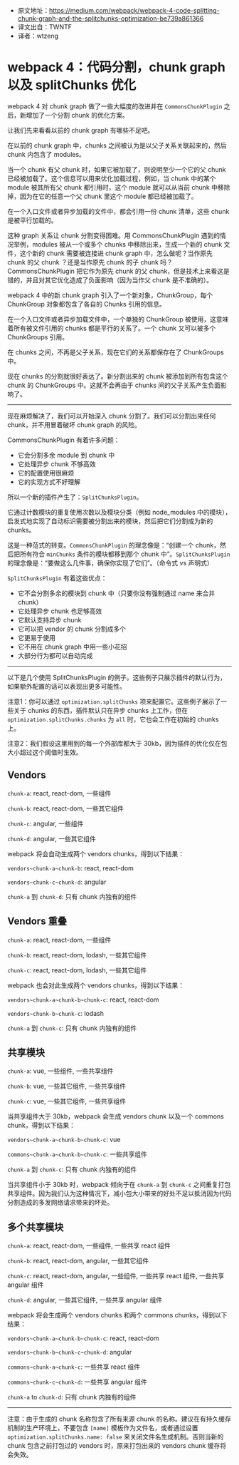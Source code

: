 * 原文地址：https://medium.com/webpack/webpack-4-code-splitting-chunk-graph-and-the-splitchunks-optimization-be739a861366
* 译文出自：TWNTF
* 译者：wtzeng

# webpack 4：代码分割，chunk graph 以及 splitChunks 优化

webpack 4 对 chunk graph 做了一些大幅度的改进并在 `CommonsChunkPlugin` 之后，新增加了一个分割 chunk 的优化方案。

让我们先来看看以前的 chunk graph 有哪些不足吧。

在以前的 chunk graph 中，chunks 之间被认为是以父子关系关联起来的，然后 chunk 内包含了 modules。

当一个 chunk 有父 chunk 时，如果它被加载了，则说明至少一个它的父 chunk 已经被加载了。这个信息可以用来优化加载过程，例如，当 chunk 中的某个 module 被其所有父 chunk 都引用时，这个 module 就可以从当前 chunk 中移除掉，因为在它的任意一个父 chunk 里这个 module 都已经被加载了。

在一个入口文件或者异步加载的文件中，都会引用一份 chunk 清单，这些 chunk 是被平行加载的。

这种 graph 关系让 chunk 分割变得困难。用 CommonsChunkPlugin 遇到的情况举例，modules 被从一个或多个 chunks 中移除出来，生成一个新的 chunk 文件，这个新的 chunk 需要被连接进 chunk graph 中，怎么做呢？当作原先 chunk 的父 chunk ？还是当作原先 chunk 的子 chunk 吗？CommonsChunkPlugin 把它作为原先 chunk 的父 chunk，但是技术上来看这是错的，并且对其它优化造成了负面影响（因为当作父 chunk 是不准确的）。

webpack 4 中的新 chunk graph 引入了一个新对象，ChunkGroup，每个 ChunkGroup 对象都包含了各自的 Chunks 引用的信息。

在一个入口文件或者异步加载文件中，一个单独的 ChunkGroup 被使用，这意味着所有被文件引用的 chunks 都是平行的关系了。一个 chunk 又可以被多个 ChunkGroups 引用。

在 chunks 之间，不再是父子关系，现在它们的关系都保存在了 ChunkGroups 中。

现在 chunks 的分割就很好表达了。新分割出来的 chunk 被添加到所有包含这个 chunk 的 ChunkGroups 中。这就不会再由于 chunks 间的父子关系产生负面影响了。

---

现在麻烦解决了，我们可以开始深入 chunk 分割了。我们可以分割出来任何 chunk，并不用冒着破坏 chunk graph 的风险。

CommonsChunkPlugin 有着许多问题：

* 它会分割多余 module 到 chunk 中
* 它处理异步 chunk 不够高效
* 它的配置使用很麻烦
* 它的实现方式不好理解

所以一个新的插件产生了：`SplitChunksPlugin`。

它通过计数模块的重复使用次数以及模块分类（例如 node_modules 中的模块），启发式地实现了自动标识需要被分割出来的模块，然后把它们分割成为新的 chunks。

这是一种范式的转变。`CommonsChunkPlugin` 的理念像是：“创建一个 chunk，然后把所有符合 `minChunks` 条件的模块都移到那个 chunk 中”。`SplitChunksPlugin` 的理念像是：“要做这么几件事，确保你实现了它们”。（命令式 vs 声明式）

`SplitChunksPlugin` 有着这些优点：

* 它不会分割多余的模块到 chunk 中（只要你没有强制通过 name 来合并 chunk）
* 它处理异步 chunk 也足够高效
* 它默认支持异步 chunk
* 它可以把 vendor  的 chunk 分割成多个
* 它更易于使用
* 它不用在 chunk graph 中用一些小花招
* 大部分行为都可以自动完成

---

以下是几个使用 SplitChunksPlugin 的例子。这些例子只展示插件的默认行为，如果额外配置的话可以表现出更多可能性。

注意1：你可以通过 `optimization.splitChunks` 项来配置它。这些例子展示了一些关于 chunks 的东西，插件默认只在异步 chunks 上工作，但在 `optimization.splitChunks.chunks` 为 `all` 时，它也会工作在初始的 chunks 上。

注意2：我们假设这里用到的每一个外部库都大于 30kb，因为插件的优化仅在包大小超过这个阈值时生效。

## Vendors

`chunk-a`: react, react-dom, 一些组件

`chunk-b`: react, react-dom, 一些其它组件

`chunk-c`: angular, 一些组件

`chunk-d`: angular, 一些其它组件

webpack 将会自动生成两个 vendors chunks，得到以下结果：

`vendors~chunk-a~chunk-b`: react, react-dom

`vendors~chunk-c~chunk-d`: angular

`chunk-a` 到 `chunk-d`: 只有 chunk 内独有的组件

## Vendors 重叠

`chunk-a`: react, react-dom, 一些组件

`chunk-b`: react, react-dom, lodash, 一些其它组件

`chunk-c`: react, react-dom, lodash, 一些其它组件

webpack 也会对此生成两个 vendors chunks，得到以下结果：

`vendors~chunk-a~chunk-b~chunk-c`: react, react-dom

`vendors~chunk-b~chunk-c`: lodash

`chunk-a` 到 `chunk-c`: 只有 chunk 内独有的组件

## 共享模块

`chunk-a`: vue, 一些组件, 一些共享组件

`chunk-b`: vue, 一些其它组件, 一些共享组件

`chunk-c`: vue, 一些其它组件, 一些共享组件

当共享组件大于 30kb，webpack 会生成 vendors chunk 以及一个 commons chunk，得到以下结果：

`vendors~chunk-a~chunk-b~chunk-c`: vue

`commons~chunk-a~chunk-b~chunk-c`: 一些共享组件

`chunk-a` 到 `chunk-c`: 只有 chunk 内独有的组件

当共享组件小于 30kb 时，webpack 倾向于在 `chunk-a` 到 `chunk-c` 之间重复打包共享组件。因为我们认为这种情况下，减小包大小带来的好处不足以抵消因为代码分割造成的多发网络请求带来的坏处。

## 多个共享模块

`chunk-a`: react, react-dom, 一些组件, 一些共享 react 组件

`chunk-b`: react, react-dom, angular, 一些其它组件

`chunk-c`: react, react-dom, angular, 一些组件, 一些共享 react 组件, 一些共享 angular 组件

`chunk-d`: angular, 一些其它组件, 一些共享 angular 组件

webpack 将会生成两个 vendors chunks 和两个 commons chunks，得到以下结果：

`vendors~chunk-a~chunk-b~chunk-c`: react, react-dom

`vendors~chunk-b~chunk-c~chunk-d`: angular

`commons~chunk-a~chunk-c`: 一些共享 react 组件

`commons~chunk-c~chunk-d`: 一些共享 angular 组件

`chunk-a` to `chunk-d`: 只有 chunk 内独有的组件

---

注意：由于生成的 chunk 名称包含了所有来源 chunk 的名称。建议在有持久缓存机制的生产环境上，不要包含 `[name]` 模板作为文件名，或者通过设置 `optimization.splitChunks.name: false` 来关闭文件名生成机制。否则当新的 chunk 包含之前打包过的 vendors 时，原来打包出来的 vendors chunk 缓存将会失效。
